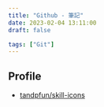 ```yaml
---
title: "Github - 筆記"
date: 2023-02-04 13:11:00
draft: false

tags: ["Git"]
---
```


## Profile
- [tandpfun/skill-icons](https://github.com/tandpfun/skill-icons#readme)